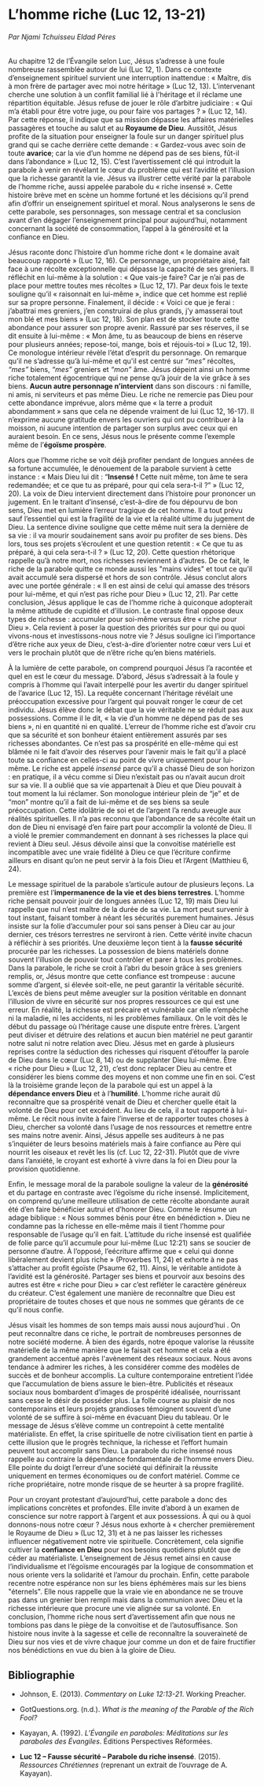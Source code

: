 # L’homme riche (Luc 12, 13-21)
###### Par Njami Tchuisseu Eldad Péres

Au chapitre 12 de l’Évangile selon Luc, Jésus s’adresse à une foule nombreuse rassemblée autour de lui (Luc 12, 1). Dans ce contexte d’enseignement spirituel survient une interruption inattendue : « Maître, dis à mon frère de partager avec moi notre héritage » (Luc 12, 13). L’intervenant cherche une solution à un conflit familial lié à l'héritage et il réclame une répartition équitable. Jésus refuse de jouer le rôle d’arbitre judiciaire : « Qui m’a établi pour être votre juge, ou pour faire vos partages ? » (Luc 12, 14). Par cette réponse, il indique que sa mission dépasse les affaires matérielles passagères et touche au salut et au **Royaume de Dieu**. Aussitôt, Jésus profite de la situation pour enseigner la foule sur un danger spirituel plus grand qui se cache derrière cette demande : « Gardez-vous avec soin de toute **avarice**; car la vie d’un homme ne dépend pas de ses biens, fût-il dans l’abondance » (Luc 12, 15). C’est l’avertissement clé qui introduit la parabole à venir en révélant le cœur du problème qui est l’avidité et l’illusion que la richesse garantit la vie. Jésus va illustrer cette vérité par la parabole de l’homme riche, aussi appelée parabole du « riche insensé ». Cette histoire brève met en scène un homme fortuné et les décisions qu’il prend afin d’offrir un enseignement spirituel et moral. Nous analyserons le sens de cette parabole, ses personnages, son message central et sa conclusion avant d’en dégager l’enseignement principal pour aujourd’hui, notamment concernant la société de consommation, l’appel à la générosité et la confiance en Dieu.

Jésus raconte donc l’histoire d’un homme riche dont « le domaine avait beaucoup rapporté » (Luc 12, 16). Ce personnage, un propriétaire aisé, fait face à une récolte exceptionnelle qui dépasse la capacité de ses greniers. Il réfléchit en lui-même à la solution : « Que vais-je faire? Car je n’ai pas de place pour mettre toutes mes récoltes » (Luc 12, 17). Par deux fois le texte souligne qu’il « raisonnait en lui-même », indice que cet homme est replié sur sa propre personne. Finalement, il décide : « Voici ce que je ferai : j’abattrai mes greniers, j’en construirai de plus grands, j’y amasserai tout mon blé et mes biens » (Luc 12, 18). Son plan est de stocker toute cette abondance pour assurer son propre avenir. Rassuré par ses réserves, il se dit ensuite à lui-même : « Mon âme, tu as beaucoup de biens en réserve pour plusieurs années; repose-toi, mange, bois et réjouis-toi » (Luc 12, 19). Ce monologue intérieur révèle l’état d’esprit du personnage. On remarque qu’il ne s’adresse qu’à lui-même et qu'il est centré sur _“mes”_ récoltes, _“mes”_ biens, _“mes”_ greniers et _“mon”_ âme. Jésus dépeint ainsi un homme riche totalement égocentrique qui ne pense qu’à jouir de la vie grâce à ses biens. **Aucun autre personnage n’intervient** dans son discours : ni famille, ni amis, ni serviteurs et pas même Dieu. Le riche ne remercie pas Dieu pour cette abondance imprévue, alors même que « la terre a produit abondamment » sans que cela ne dépende vraiment de lui (Luc 12, 16-17). Il n’exprime aucune gratitude envers les ouvriers qui ont pu contribuer à la moisson, ni aucune intention de partager son surplus avec ceux qui en auraient besoin. En ce sens, Jésus nous le présente comme l’exemple même de l’**égoïsme prospère**.

Alors que l’homme riche se voit déjà profiter pendant de longues années de sa fortune accumulée, le dénouement de la parabole survient à cette instance : « Mais Dieu lui dit : “**Insensé !** Cette nuit même, ton âme te sera redemandée; et ce que tu as préparé, pour qui cela sera-t-il ?” » (Luc 12, 20). La voix de Dieu intervient directement dans l’histoire pour prononcer un jugement. En le traitant d’insensé, c’est-à-dire de fou dépourvu de bon sens, Dieu met en lumière l’erreur tragique de cet homme. Il a tout prévu sauf l’essentiel qui est la fragilité de la vie et la réalité ultime du jugement de Dieu. La sentence divine souligne que cette même nuit sera la dernière de sa vie : il va mourir soudainement sans avoir pu profiter de ses biens. Dès lors, tous ses projets s’écroulent et une question retentit : « Ce que tu as préparé, à qui cela sera-t-il ? » (Luc 12, 20). Cette question rhétorique rappelle qu’à notre mort, nos richesses reviennent à d’autres. De ce fait, le riche de la parabole quitte ce monde aussi les "mains vides" et tout ce qu’il avait accumulé sera dispersé et hors de son contrôle. Jésus conclut alors avec une portée générale : « Il en est ainsi de celui qui amasse des trésors pour lui-même, et qui n’est pas riche pour Dieu » (Luc 12, 21). Par cette conclusion, Jésus applique le cas de l’homme riche à quiconque adopterait la même attitude de cupidité et d’illusion. Le contraste final oppose deux types de richesse : accumuler pour soi-même versus être « riche pour Dieu ». Cela revient à poser la question des priorités sur pour qui ou quoi vivons-nous et investissons-nous notre vie ? Jésus souligne ici l’importance d’être riche aux yeux de Dieu, c’est-à-dire d’orienter notre cœur vers Lui et vers le prochain plutôt que de n’être riche qu’en biens matériels.

À la lumière de cette parabole, on comprend pourquoi Jésus l’a racontée et quel en est le cœur du message. D’abord, Jésus s’adressait à la foule y compris à l’homme qui l’avait interpellé pour les avertir du danger spirituel de l’avarice (Luc 12, 15). La requête concernant l’héritage révélait une préoccupation excessive pour l’argent qui pouvait ronger le cœur de cet individu. Jésus élève donc le débat que la vie véritable ne se réduit pas aux possessions. Comme il le dit, « la vie d’un homme ne dépend pas de ses biens », ni en quantité ni en qualité. L’erreur de l’homme riche est d’avoir cru que sa sécurité et son bonheur étaient entièrement assurés par ses richesses abondantes. Ce n’est pas sa prospérité en elle-même qui est blâmée ni le fait d’avoir des réserves pour l’avenir mais le fait qu’il a placé toute sa confiance en celles-ci au point de vivre uniquement pour lui-même. Le riche est appelé _insensé_ parce qu’il a chassé Dieu de son horizon : en pratique, il a vécu comme si Dieu n’existait pas ou n’avait aucun droit sur sa vie. Il a oublié que sa vie appartenait à Dieu et que Dieu pouvait à tout moment la lui réclamer. Son monologue intérieur plein de “je” et de “mon” montre qu’il a fait de lui-même et de ses biens sa seule préoccupation. Cette idolâtrie de soi et de l’argent l’a rendu aveugle aux réalités spirituelles. Il n’a pas reconnu que l’abondance de sa récolte était un don de Dieu ni envisagé d’en faire part pour accomplir la volonté de Dieu. Il a violé le premier commandement en donnant à ses richesses la place qui revient à Dieu seul. Jésus dévoile ainsi que la convoitise matérielle est incompatible avec une vraie fidélité à Dieu ce que l’écriture confirme ailleurs en disant qu’on ne peut servir à la fois Dieu et l’Argent (Matthieu 6, 24).

Le message spirituel de la parabole s’articule autour de plusieurs leçons. La première est l’**impermanence de la vie et des biens terrestres**. L’homme riche pensait pouvoir jouir de longues années (Luc 12, 19) mais Dieu lui rappelle que nul n’est maître de la durée de sa vie. La mort peut survenir à tout instant, faisant tomber à néant les sécurités purement humaines. Jésus insiste sur la folie d’accumuler pour soi sans penser à Dieu car au jour dernier, ces trésors terrestres ne serviront à rien. Cette vérité invite chacun à réfléchir à ses priorités. Une deuxième leçon tient à la **fausse sécurité** procurée par les richesses. La possession de biens matériels donne souvent l’illusion de pouvoir tout contrôler et parer à tous les problèmes. Dans la parabole, le riche se croit à l’abri du besoin grâce à ses greniers remplis, or, Jésus montre que cette confiance est trompeuse : aucune somme d’argent, si élevée soit-elle, ne peut garantir la véritable sécurité. L’excès de biens peut même aveugler sur la position véritable en donnant l’illusion de vivre en sécurité sur nos propres ressources ce qui est une erreur. En réalité, la richesse est précaire et vulnérable car elle n’empêche ni la maladie, ni les accidents, ni les problèmes familiaux. On le voit dès le début du passage où l’héritage cause une dispute entre frères. L’argent peut diviser et détruire des relations et aucun bien matériel ne peut garantir notre salut ni notre relation avec Dieu. Jésus met en garde à plusieurs reprises contre la séduction des richesses qui risquent d’étouffer la parole de Dieu dans le cœur (Luc 8, 14) ou de supplanter Dieu lui-même. Être « riche pour Dieu » (Luc 12, 21), c’est donc replacer Dieu au centre et considérer les biens comme des moyens et non comme une fin en soi. C’est là la troisième grande leçon de la parabole qui est un appel à la **dépendance envers Dieu** et à l’**humilité**. L’homme riche aurait dû reconnaître que sa prospérité venait de Dieu et chercher quelle était la volonté de Dieu pour cet excédent. Au lieu de cela, il a tout rapporté à lui-même. Le récit nous invite à faire l’inverse et de rapporter toutes choses à Dieu, chercher sa volonté dans l’usage de nos ressources et remettre entre ses mains notre avenir. Ainsi, Jésus appelle ses auditeurs à ne pas s’inquiéter de leurs besoins matériels mais à faire confiance au Père qui nourrit les oiseaux et revêt les lis (cf. Luc 12, 22-31). Plutôt que de vivre dans l’anxiété, le croyant est exhorté à vivre dans la foi en Dieu pour la provision quotidienne.

Enfin, le message moral de la parabole souligne la valeur de la **générosité** et du partage en contraste avec l’égoïsme du riche insensé. Implicitement, on comprend qu’une meilleure utilisation de cette récolte abondante aurait été d’en faire bénéficier autrui et d’honorer Dieu. Comme le résume un adage biblique : « Nous sommes bénis pour être en bénédiction ». Dieu ne condamne pas la richesse en elle-même mais il tient l’homme pour responsable de l’usage qu’il en fait. L’attitude du riche insensé est qualifiée de folie parce qu’il accumule pour lui-même (Luc 12:21) sans se soucier de personne d’autre. À l’opposé, l’eécriture affirme que « celui qui donne libéralement devient plus riche » (Proverbes 11, 24) et exhorte à ne pas s’attacher au profit égoïste (Psaume 62, 11). Ainsi, le véritable antidote à l’avidité est la générosité. Partager ses biens et pourvoir aux besoins des autres est être « riche pour Dieu » car c’est refléter le caractère généreux du créateur. C’est également une manière de reconnaître que Dieu est propriétaire de toutes choses et que nous ne sommes que gérants de ce qu’il nous confie.

Jésus visait les hommes de son temps mais aussi nous aujourd’hui . On peut reconnaître dans ce riche, le portrait de nombreuses personnes de notre société moderne. À bien des égards, notre époque valorise la réussite matérielle de la même manière que le faisait cet homme et cela a été grandement accentué après l'avènement des réseaux sociaux. Nous avons tendance à admirer les riches, à les considérer comme des modèles de succès et de bonheur accomplis. La culture contemporaine entretient l’idée que l’accumulation de biens assure le bien-être. Publicités et réseaux sociaux nous bombardent d’images de prospérité idéalisée, nourrissant sans cesse le désir de posséder plus. La folle course au plaisir de nos contemporains et leurs projets grandioses témoignent souvent d’une volonté de se suffire à soi-même en évacuant Dieu du tableau. Or le message de Jésus s’élève comme un contrepoint à cette mentalité matérialiste. En effet, la crise spirituelle de notre civilisation tient en partie à cette illusion que le progrès technique, la richesse et l’effort humain peuvent tout accomplir sans Dieu. La parabole du riche insensé nous rappelle au contraire la dépendance fondamentale de l’homme envers Dieu. Elle pointe du doigt l’erreur d’une société qui définirait la réussite uniquement en termes économiques ou de confort matériel. Comme ce riche propriétaire, notre monde risque de se heurter à sa propre fragilité.

Pour un croyant protestant d’aujourd’hui, cette parabole a donc des implications concrètes et profondes. Elle invite d’abord à un examen de conscience sur notre rapport à l’argent et aux possessions. À qui ou à quoi donnons-nous notre cœur ? Jésus nous exhorte à « chercher premièrement le Royaume de Dieu » (Luc 12, 31) et à ne pas laisser les richesses influencer négativement notre vie spirituelle. Concrètement, cela signifie cultiver la **confiance en Dieu** pour nos besoins quotidiens plutôt que de céder au matérialiste. L’enseignement de Jésus remet ainsi en cause l’individualisme et l’égoïsme encouragés par la logique de consommation et nous oriente vers la solidarité et l’amour du prochain. Enfin, cette parabole recentre notre espérance non sur les biens éphémères mais sur les biens "éternels". Elle nous rappelle que la vraie vie en abondance ne se trouve pas dans un grenier bien rempli mais dans la communion avec Dieu et la richesse intérieure que procure une vie alignée sur sa volonté. En conclusion, l’homme riche nous sert d’avertissement afin que nous ne tombions pas dans le piège de la convoitise et de l’autosuffisance. Son histoire nous invite à la sagesse et celle de reconnaître la souveraineté de Dieu sur nos vies et de vivre chaque jour comme un don et de faire fructifier nos bénédictions en vue du bien à la gloire de Dieu.

## Bibliographie

- Johnson, E. (2013). _Commentary on Luke 12:13-21_. Working Preacher.
    
- GotQuestions.org. (n.d.). _What is the meaning of the Parable of the Rich Fool?_
    
- Kayayan, A. (1992). _L’Évangile en paraboles: Méditations sur les paraboles des Évangiles_. Éditions Perspectives Réformées.
    
- **Luc 12 – Fausse sécurité – Parabole du riche insensé**. (2015). _Ressources Chrétiennes_ (reprenant un extrait de l’ouvrage de A. Kayayan).